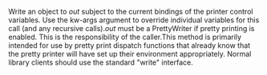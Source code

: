 Write an object to *out* subject to the current bindings of the printer control 
variables. Use the kw-args argument to override individual variables for this call (and 
any recursive calls).*out* must be a PrettyWriter if pretty printing is enabled. This is the responsibility
of the caller.This method is primarily intended for use by pretty print dispatch functions that 
already know that the pretty printer will have set up their environment appropriately.
Normal library clients should use the standard "write" interface. 